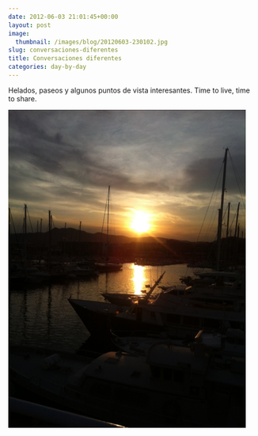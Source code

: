```yaml
---
date: 2012-06-03 21:01:45+00:00
layout: post
image:
  thumbnail: /images/blog/20120603-230102.jpg
slug: conversaciones-diferentes
title: Conversaciones diferentes
categories: day-by-day
---
```


Helados, paseos y algunos puntos de vista interesantes. Time to live, time to share.

[![20120603-230102.jpg](/images/blog/20120603-230102.jpg)](/images/blog/20120603-230102.jpg)
